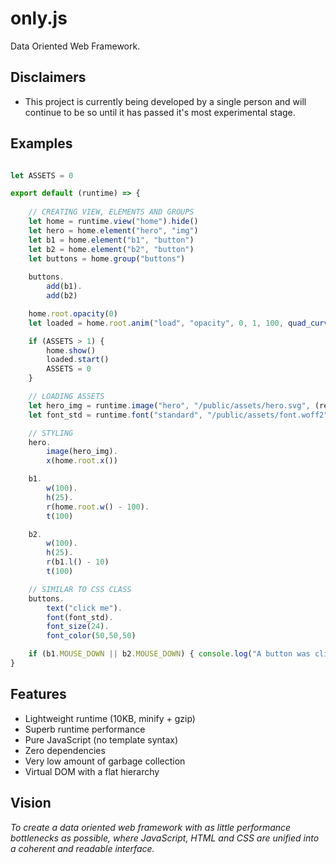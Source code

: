 # only.js 
Data Oriented Web Framework.

**Disclaimers**
------
+ This project is currently being developed by a single person and will continue to be so until
it has passed it's most experimental stage.

**Examples**
------
```javascript

let ASSETS = 0

export default (runtime) => {
    
    // CREATING VIEW, ELEMENTS AND GROUPS
    let home = runtime.view("home").hide()
    let hero = home.element("hero", "img")
    let b1 = home.element("b1", "button")
    let b2 = home.element("b2", "button")
    let buttons = home.group("buttons")
    
    buttons.
        add(b1).
        add(b2)

    home.root.opacity(0)
    let loaded = home.root.anim("load", "opacity", 0, 1, 100, quad_curve(0.0, 0.0, 1.0, 3.0))

    if (ASSETS > 1) {
        home.show()
        loaded.start()
        ASSETS = 0
    }

    // LOADING ASSETS
    let hero_img = runtime.image("hero", "/public/assets/hero.svg", (result) => { ASSETS ++ })
    let font_std = runtime.font("standard", "/public/assets/font.woff2", (result) => { ASSETS ++ })

    // STYLING
    hero.
        image(hero_img).
        x(home.root.x())

    b1.
        w(100).
        h(25).
        r(home.root.w() - 100).
        t(100)

    b2.
        w(100).
        h(25).
        r(b1.l() - 10)
        t(100)

    // SIMILAR TO CSS CLASS
    buttons.
        text("click me").
        font(font_std).
        font_size(24).
        font_color(50,50,50)

    if (b1.MOUSE_DOWN || b2.MOUSE_DOWN) { console.log("A button was clicked!") }
}

```
**Features**
------
+ Lightweight runtime (10KB, minify + gzip)
+ Superb runtime performance
+ Pure JavaScript (no template syntax)
+ Zero dependencies
+ Very low amount of garbage collection
+ Virtual DOM with a flat hierarchy

**Vision**
------
*To create a data oriented web framework 
with as little performance bottlenecks as possible, where 
JavaScript, HTML and CSS are unified into a coherent and readable interface.*
